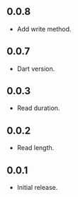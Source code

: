 ## 0.0.8

* Add write method.

## 0.0.7

* Dart version.

## 0.0.3

* Read duration.

## 0.0.2

* Read length.

## 0.0.1

* Initial release.
